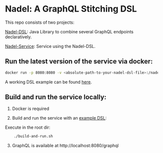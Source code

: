 # Nadel: A GraphQL Stitching DSL 

This repo consists of two projects:

[Nadel-DSL](nadel-dsl): Java Library to combine several GraphQL endpoints declaratively.

[Nadel-Service](nadel-service): Service using the Nadel-DSL.

## Run the latest version of the service via docker:

```bash
docker run -p 8080:8080 -v <absolute-path-to-your-nadel-dsl-file>:/nadel-dsl.txt andimarek/nadel-service
```
A working DSL example can be found [here](nadel-service/nadel-dsl.txt).


## Build and run the service locally:

1. Docker is required

2. Build and run the service with an [example DSL](nadel-service/nadel-dsl.txt):

Execute in the root dir:
```bash
    ./build-and-run.sh
```

3. GraphQL is available at http://localhost:8080/graphql
